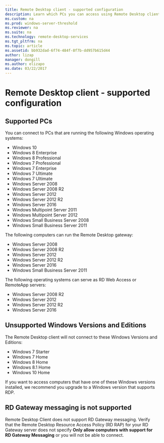 ```yaml
---
title: Remote Desktop client - supported configuration
description: Learn which PCs you can access using Remote Desktop clients
ms.custom: na
ms.prod: windows-server-threshold
ms.reviewer: na
ms.suite: na
ms.technology: remote-desktop-services
ms.tgt_pltfrm: na
ms.topic: article
ms.assetid: bb932dad-6f74-484f-8f7b-dd957b615d44 
author: lizap
manager: dongill
ms.author: elizapo
ms.date: 03/22/2017
---
```


# Remote Desktop client - supported configuration

## Supported PCs
You can connect to PCs that are running the following Windows operating systems:
- Windows 10
- Windows 8 Enterprise
- Windows 8 Professional
- Windows 7 Professional
- Windows 7 Enterprise
- Windows 7 Ultimate
- Windows 7 Ultimate
- Windows Server 2008
- Windows Server 2008 R2
- Windows Server 2012
- Windows Server 2012 R2
- Windows Server 2016
- Windows Multipoint Server 2011
- Windows Multipoint Server 2012
- Windows Small Business Server 2008
- Windows Small Business Server 2011

The following computers can run the Remote Desktop gateway:

- Windows Server 2008
- Windows Server 2008 R2
- Windows Server 2012
- Windows Server 2012 R2
- Windows Server 2016
- Windows Small Business Server 2011

The following operating systems can serve as RD Web Access or RemoteApp servers:
- Windows Server 2008 R2
- Windows Server 2012
- Windows Server 2012 R2
- Windows Server 2016

## Unsupported Windows Versions and Editions

The Remote Desktop client will not connect to these Windows Versions and Editions:

- Windows 7 Starter
- Windows 7 Home
- Windows 8 Home
- Windows 8.1 Home
- Windows 10 Home

If you want to access computers that have one of these Windows versions installed, we recommend you upgrade to a Windows version that supports RDP.

## RD Gateway messaging is not supported
Remote Desktop Client does not support RD Gateway messaging. Verify that the Remote Desktop Resource Access Policy (RD RAP) for your RD Gateway server does not specify **Only allow computers with support for RD Gateway Messaging** or you will not be able to connect.